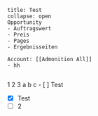 ```ad-note
title: Test
collapse: open
Opportunity
- Auftragswert
- Preis
- Pages
- Ergebnisseiten

Account: [[Admonition All]]
- hh


```

1
2
3
a b c - [ ] Test

- [x] Test
- [ ] 2